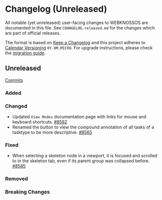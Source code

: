 # Changelog (Unreleased)

All notable (yet unreleased) user-facing changes to WEBKNOSSOS are documented in this file.
See `CHANGELOG.released.md` for the changes which are part of official releases.

The format is based on [Keep a Changelog](http://keepachangelog.com/en/1.0.0/)
and this project adheres to [Calendar Versioning](http://calver.org/) `0Y.0M.MICRO`.
For upgrade instructions, please check the [migration guide](MIGRATIONS.released.md).

## Unreleased
[Commits](https://github.com/scalableminds/webknossos/compare/25.05.0...HEAD)

### Added

### Changed
- Updated `View Modes` documentation page with links for mouse and keyboard shortcuts. [#8582](https://github.com/scalableminds/webknossos/pull/8582)
- Renamed the button to view the compound annotation of all tasks of a tasktype to be more descriptive. [#8565](https://github.com/scalableminds/webknossos/pull/8565)

### Fixed
- When selecting a skeleton node in a viewport, it is focused and scrolled to in the skeleton tab, even if its parent group was collapsed before. [#8585](https://github.com/scalableminds/webknossos/pull/8585)

### Removed

### Breaking Changes
